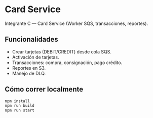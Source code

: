 # Card Service

Integrante C — Card Service (Worker SQS, transacciones, reportes).

## Funcionalidades

- Crear tarjetas (DEBIT/CREDIT) desde cola SQS.
- Activación de tarjetas.
- Transacciones: compra, consignación, pago crédito.
- Reportes en S3.
- Manejo de DLQ.

## Cómo correr localmente

```bash
npm install
npm run build
npm run start
